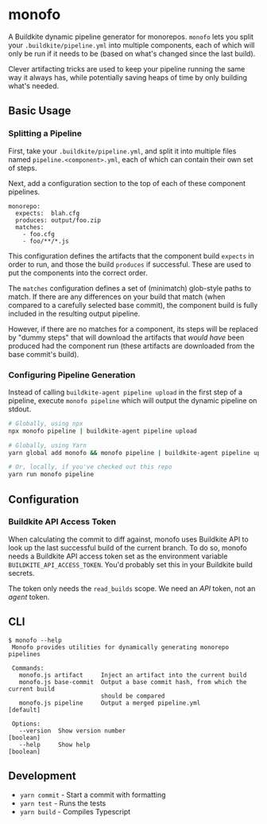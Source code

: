 # monofo

A Buildkite dynamic pipeline generator for monorepos. `monofo` lets you split
your `.buildkite/pipeline.yml` into multiple components, each of which will
only be run if it needs to be (based on what's changed since the last build).

Clever artifacting tricks are used to keep your pipeline running the same way
it always has, while potentially saving heaps of time by only building what's
needed.

## Basic Usage

### Splitting a Pipeline

First, take your `.buildkite/pipeline.yml`, and split it into multiple files
named `pipeline.<component>.yml`, each of which can contain their own set of
steps.

Next, add a configuration section to the top of each of these component
pipelines.

```
monorepo:
  expects:  blah.cfg
  produces: output/foo.zip
  matches:
    - foo.cfg
    - foo/**/*.js
```

This configuration defines the artifacts that the component build `expects` in
order to run, and those the build `produces` if successful. These are used to
put the components into the correct order.

The `matches` configuration defines a set of (minimatch) glob-style paths to
match. If there are any differences on your build that match (when compared to
a carefully selected base commit), the component build is fully included in the
resulting output pipeline.

However, if there are no matches for a component, its steps will be replaced by
"dummy steps" that will download the artifacts that _would have_ been produced
had the component run (these artifacts are downloaded from the base commit's
build).

### Configuring Pipeline Generation

Instead of calling `buildkite-agent pipeline upload` in the first step of a
pipeline, execute `monofo pipeline` which will output the dynamic pipeline on
stdout.

```sh
# Globally, using npx
npx monofo pipeline | buildkite-agent pipeline upload

# Globally, using Yarn
yarn global add monofo && monofo pipeline | buildkite-agent pipeline upload

# Or, locally, if you've checked out this repo
yarn run monofo pipeline
```

## Configuration

### Buildkite API Access Token

When calculating the commit to diff against, monofo uses Buildkite API to look
up the last successful build of the current branch. To do so, monofo needs a
Buildkite API access token set as the environment variable
`BUILDKITE_API_ACCESS_TOKEN`. You'd probably set this in your Buildkite build
secrets.

The token only needs the `read_builds` scope. We need an _API_ token, not an
_agent_ token.

## CLI

```
$ monofo --help
 Monofo provides utilities for dynamically generating monorepo pipelines

 Commands:
   monofo.js artifact     Inject an artifact into the current build
   monofo.js base-commit  Output a base commit hash, from which the current build
                          should be compared
   monofo.js pipeline     Output a merged pipeline.yml                  [default]

 Options:
   --version  Show version number                                       [boolean]
   --help     Show help                                                 [boolean]
```

## Development

- `yarn commit` - Start a commit with formatting
- `yarn test` - Runs the tests
- `yarn build` - Compiles Typescript
